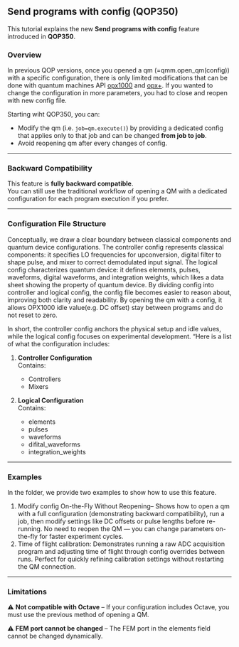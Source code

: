 ## Send programs with config (QOP350)

This tutorial explains the new **Send programs with config** feature introduced in **QOP350**.

### Overview
In previous QOP versions, once you opened a qm (=qmm.open_qm(config)) with a specific configuration, there is only limited modifications that can be done with quantum machines API [opx1000](https://docs.quantum-machines.co/latest/docs/API_references/qm_opx1000_api/) and [opx+](https://docs.quantum-machines.co/latest/docs/API_references/qm_api/). If you wanted to change the configuration in more parameters, you had to close and reopen with new config file.

Starting wiht QOP350, you can:
- Modify the qm (i.e. `job=qm.execute()`) by providing a dedicated config that applies only to that job and can be changed **from job to job**.
- Avoid reopening qm after every changes of config.

---

### Backward Compatibility
This feature is **fully backward compatible**.  
You can still use the traditional workflow of opening a QM with a dedicated configuration for each program execution if you prefer.

---

### Configuration File Structure
Conceptually, we draw a clear boundary between classical components and quantum device configurations. The controller config represents classical components: it specifies LO frequencies for upconversion, digital filter to shape pulse, and mixer to correct demodulated input signal. The logical config characterizes quantum device: it defines elements, pulses, waveforms, digital waveforms, and integration weights, which likes a data sheet showing the property of quantum device. By dividing config into controller and logical config, the config file becomes easier to reason about, improving both clarity and readability. By opening the qm with a config, it allows OPX1000 idle value(e.g. DC offset) stay between programs and do not reset to zero. 

In short, the controller config anchors the physical setup and idle values, while the logical config focuses on experimental development. “Here is a list of what the configuration includes:

1. **Controller Configuration**  
   Contains:
   - Controllers
   - Mixers

2. **Logical Configuration**  
   Contains:
   - elements
   - pulses
   - waveforms
   - difital_waveforms
   - integration_weights


---

### Examples
   In the folder, we provide two examples to show how to use this feature.

   1. Modify config On-the-Fly Without Reopening– Shows how to open a qm with a full configuration (demonstrating backward compatibility), run a job, then modify settings like DC offsets or pulse lengths before re-running. No need to reopen the QM — you can change parameters on-the-fly for faster experiment cycles.
   2. Time of flight calibration: Demonstrates running a raw ADC acquisition program and adjusting time of flight through config overrides between runs. Perfect for quickly refining calibration settings without restarting the QM connection.


---

### Limitations
⚠ **Not compatible with Octave** – If your configuration includes Octave, you must use the previous method of opening a QM.

⚠ **FEM port cannot be changed**  – The FEM port in the elements field cannot be changed dynamically.


